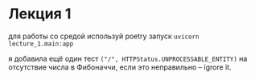 # Лекция 1

для работы со средой используй poetry
запуск `uvicorn lecture_1.main:app`

я добавила ещё один тест `("/", HTTPStatus.UNPROCESSABLE_ENTITY)` на отсутствие числа в Фибоначчи, если это неправильно – igrore it.
